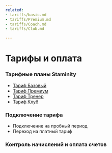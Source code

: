 ```yaml
---
related:
- tariffs/basic.md
- tariffs/Premium.md
- tariffs/Coach.md
- tariffs/Club.md

---
```


# Тарифы и оплата

### Тарифные планы Staminity

* [Тариф Базовый](/tariffs/basic.md)
* [Тариф Премиум](/tariffs/Premium.md)
* [Тариф Тренер](/tariffs/Coach.md)
* [Тариф Клуб](/tariffs/Club.md)

### Подключение тарифа

* Подключение на пробный период
* Переход на платный тариф

### Контроль начислений и оплата счетов



